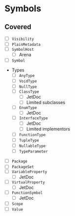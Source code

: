 # Symbols

## Covered

* [ ] `Visibility`
* [ ] `PlainMetadata`
* [ ] `SymbolHost`
  * [ ] Arena
* [ ] `Symbol`
* Types
  * [ ] `AnyType`
  * [ ] `VoidType`
  * [ ] `NullType`
  * [ ] `ClassType`
    * [ ] JetDoc
    * [ ] Limited subclasses
  * [ ] `EnumType`
    * [ ] JetDoc
  * [ ] `InterfaceType`
    * [ ] JetDoc
    * [ ] Limited implementors
  * [ ] `FunctionType`
  * [ ] `TupleType`
  * [ ] `NullableType`
  * [ ] `TypeParameter`
* [ ] `Package`
* [ ] `PackageSet`
* [ ] `VariableProperty`
  * [ ] JetDoc
* [ ] `VirtualProperty`
  * [ ] JetDoc
* [ ] `FunctionSymbol`
  * [ ] JetDoc
* [ ] `Scope`
* [ ] `Value`